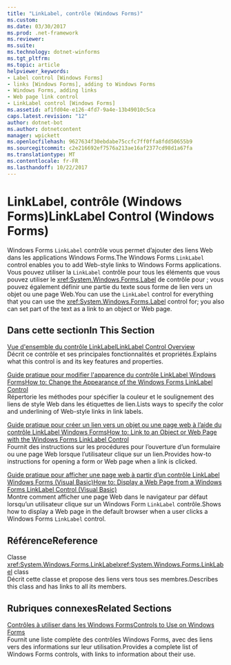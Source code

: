 ```yaml
---
title: "LinkLabel, contrôle (Windows Forms)"
ms.custom: 
ms.date: 03/30/2017
ms.prod: .net-framework
ms.reviewer: 
ms.suite: 
ms.technology: dotnet-winforms
ms.tgt_pltfrm: 
ms.topic: article
helpviewer_keywords:
- Label control [Windows Forms]
- links [Windows Forms], adding to Windows Forms
- Windows Forms, adding links
- Web page link control
- LinkLabel control [Windows Forms]
ms.assetid: af1fd04e-e126-4fd7-9a4e-13b49010c5ca
caps.latest.revision: "12"
author: dotnet-bot
ms.author: dotnetcontent
manager: wpickett
ms.openlocfilehash: 9627634f30ebdabe75ccfc7ff0ffa8fdd50655b9
ms.sourcegitcommit: c2e216692ef7576a213ae16af2377cd98d1a67fa
ms.translationtype: MT
ms.contentlocale: fr-FR
ms.lasthandoff: 10/22/2017
---
```

# <a name="linklabel-control-windows-forms"></a><span data-ttu-id="f858b-102">LinkLabel, contrôle (Windows Forms)</span><span class="sxs-lookup"><span data-stu-id="f858b-102">LinkLabel Control (Windows Forms)</span></span>
<span data-ttu-id="f858b-103">Windows Forms `LinkLabel` contrôle vous permet d’ajouter des liens Web dans les applications Windows Forms.</span><span class="sxs-lookup"><span data-stu-id="f858b-103">The Windows Forms `LinkLabel` control enables you to add Web-style links to Windows Forms applications.</span></span> <span data-ttu-id="f858b-104">Vous pouvez utiliser la `LinkLabel` contrôle pour tous les éléments que vous pouvez utiliser le <xref:System.Windows.Forms.Label> de contrôle pour ; vous pouvez également définir une partie du texte sous forme de lien vers un objet ou une page Web.</span><span class="sxs-lookup"><span data-stu-id="f858b-104">You can use the `LinkLabel` control for everything that you can use the <xref:System.Windows.Forms.Label> control for; you also can set part of the text as a link to an object or Web page.</span></span>  
  
## <a name="in-this-section"></a><span data-ttu-id="f858b-105">Dans cette section</span><span class="sxs-lookup"><span data-stu-id="f858b-105">In This Section</span></span>  
 [<span data-ttu-id="f858b-106">Vue d'ensemble du contrôle LinkLabel</span><span class="sxs-lookup"><span data-stu-id="f858b-106">LinkLabel Control Overview</span></span>](../../../../docs/framework/winforms/controls/linklabel-control-overview-windows-forms.md)  
 <span data-ttu-id="f858b-107">Décrit ce contrôle et ses principales fonctionnalités et propriétés.</span><span class="sxs-lookup"><span data-stu-id="f858b-107">Explains what this control is and its key features and properties.</span></span>  
  
 [<span data-ttu-id="f858b-108">Guide pratique pour modifier l'apparence du contrôle LinkLabel Windows Forms</span><span class="sxs-lookup"><span data-stu-id="f858b-108">How to: Change the Appearance of the Windows Forms LinkLabel Control</span></span>](../../../../docs/framework/winforms/controls/how-to-change-the-appearance-of-the-windows-forms-linklabel-control.md)  
 <span data-ttu-id="f858b-109">Répertorie les méthodes pour spécifier la couleur et le soulignement des liens de style Web dans les étiquettes de lien.</span><span class="sxs-lookup"><span data-stu-id="f858b-109">Lists ways to specify the color and underlining of Web-style links in link labels.</span></span>  
  
 [<span data-ttu-id="f858b-110">Guide pratique pour créer un lien vers un objet ou une page web à l’aide du contrôle LinkLabel Windows Forms</span><span class="sxs-lookup"><span data-stu-id="f858b-110">How to: Link to an Object or Web Page with the Windows Forms LinkLabel Control</span></span>](../../../../docs/framework/winforms/controls/link-to-an-object-or-web-page-with-wf-linklabel-control.md)  
 <span data-ttu-id="f858b-111">Fournit des instructions sur les procédures pour l’ouverture d’un formulaire ou une page Web lorsque l’utilisateur clique sur un lien.</span><span class="sxs-lookup"><span data-stu-id="f858b-111">Provides how-to instructions for opening a form or Web page when a link is clicked.</span></span>  
  
 [<span data-ttu-id="f858b-112">Guide pratique pour afficher une page web à partir d’un contrôle LinkLabel Windows Forms (Visual Basic)</span><span class="sxs-lookup"><span data-stu-id="f858b-112">How to: Display a Web Page from a Windows Forms LinkLabel Control (Visual Basic)</span></span>](../../../../docs/framework/winforms/controls/display-a-web-page-from-a-wf-linklabel-control-visual-basic.md)  
 <span data-ttu-id="f858b-113">Montre comment afficher une page Web dans le navigateur par défaut lorsqu’un utilisateur clique sur un Windows Form `LinkLabel` contrôle.</span><span class="sxs-lookup"><span data-stu-id="f858b-113">Shows how to display a Web page in the default browser when a user clicks a Windows Forms `LinkLabel` control.</span></span>  
  
## <a name="reference"></a><span data-ttu-id="f858b-114">Référence</span><span class="sxs-lookup"><span data-stu-id="f858b-114">Reference</span></span>  
 <span data-ttu-id="f858b-115">Classe <xref:System.Windows.Forms.LinkLabel></span><span class="sxs-lookup"><span data-stu-id="f858b-115"><xref:System.Windows.Forms.LinkLabel> class</span></span>  
 <span data-ttu-id="f858b-116">Décrit cette classe et propose des liens vers tous ses membres.</span><span class="sxs-lookup"><span data-stu-id="f858b-116">Describes this class and has links to all its members.</span></span>  
  
## <a name="related-sections"></a><span data-ttu-id="f858b-117">Rubriques connexes</span><span class="sxs-lookup"><span data-stu-id="f858b-117">Related Sections</span></span>  
 [<span data-ttu-id="f858b-118">Contrôles à utiliser dans les Windows Forms</span><span class="sxs-lookup"><span data-stu-id="f858b-118">Controls to Use on Windows Forms</span></span>](../../../../docs/framework/winforms/controls/controls-to-use-on-windows-forms.md)  
 <span data-ttu-id="f858b-119">Fournit une liste complète des contrôles Windows Forms, avec des liens vers des informations sur leur utilisation.</span><span class="sxs-lookup"><span data-stu-id="f858b-119">Provides a complete list of Windows Forms controls, with links to information about their use.</span></span>

